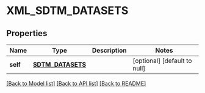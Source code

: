 # XML_SDTM_DATASETS

## Properties
Name | Type | Description | Notes
------------ | ------------- | ------------- | -------------
**self** | [**SDTM_DATASETS**](SdtmDatasets.md) |  | [optional] [default to null]

[[Back to Model list]](../README.md#documentation-for-models) [[Back to API list]](../README.md#documentation-for-api-endpoints) [[Back to README]](../README.md)


